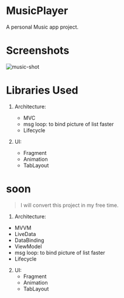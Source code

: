 # MusicPlayer
A personal Music app project.
# Screenshots
![music-shot](https://user-images.githubusercontent.com/68108673/99879360-d55b3780-2c21-11eb-8684-f3cdf32af8a8.jpg)
# Libraries Used
1. Architecture: 
   - MVC
   - msg loop: to bind picture of list faster
   - Lifecycle
   
 2. UI:
    - Fragment
    - Animation
    - TabLayout
    
 # soon
 > I will convert this project in my free time.
 1. Architecture: 
   - MVVM
   - LiveData
   - DataBinding
   - ViewModel
   - msg loop: to bind picture of list faster
   - Lifecycle
   
 2. UI:
    - Fragment
    - Animation
    - TabLayout
    
    
    
    
